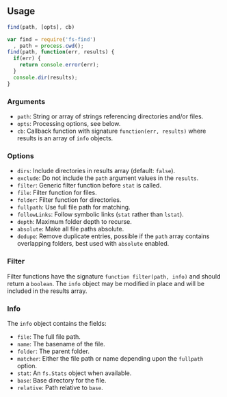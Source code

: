 ## Usage

```javascript
find(path, [opts], cb)
```

```javascript
var find = require('fs-find')
  , path = process.cwd();
find(path, function(err, results) {
  if(err) {
    return console.error(err);
  }
  console.dir(results);
}
```

### Arguments

* `path`: String or array of strings referencing directories and/or files.
* `opts`: Processing options, see below.
* `cb`: Callback function with signature `function(err, results)` where results 
    is an array of `info` objects.

### Options

* `dirs`: Include directories in results array (default: `false`).
* `exclude`: Do not include the `path` argument values in the `results`.
* `filter`: Generic filter function before `stat` is called.
* `file`: Filter function for files.
* `folder`: Filter function for directories.
* `fullpath`: Use full file path for matching.
* `followLinks`: Follow symbolic links (`stat` rather than `lstat`).
* `depth`: Maximum folder depth to recurse.
* `absolute`: Make all file paths absolute.
* `dedupe`: Remove duplicate entries, possible if the `path` array contains 
    overlapping folders, best used with `absolute` enabled.

### Filter

Filter functions have the signature `function filter(path, info)` and should 
return a `boolean`. The `info` object may be modified in place and will be 
included in the results array.

### Info

The `info` object contains the fields:

* `file`: The full file path.
* `name`: The basename of the file.
* `folder`: The parent folder.
* `matcher`: Either the file path or name depending upon the `fullpath` option.
* `stat`: An `fs.Stats` object when available.
* `base`: Base directory for the file.
* `relative`: Path relative to `base`.
